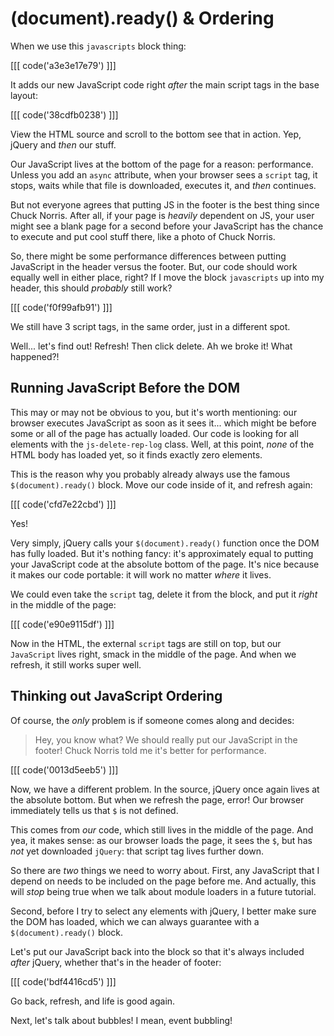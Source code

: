 # (document).ready() & Ordering

When we use this `javascripts` block thing:

[[[ code('a3e3e17e79') ]]]

It adds our new JavaScript code right *after* the main script tags in the base layout:

[[[ code('38cdfb0238') ]]]

View the HTML source and scroll to the bottom see that in action. Yep, jQuery and *then*
our stuff.

Our JavaScript lives at the bottom of the page for a reason: performance. Unless you
add an `async` attribute, when your browser sees a `script` tag, it stops, waits
while that file is downloaded, executes it, and *then* continues.

But not everyone agrees that putting JS in the footer is the best thing since Chuck
Norris. After all, if your page is *heavily* dependent on JS, your user might see
a blank page for a second before your JavaScript has the chance to execute and put
cool stuff there, like a photo of Chuck Norris.

So, there might be some performance differences between putting JavaScript in the
header versus the footer. But, our code should work equally well in either place, right?
If I move the block `javascripts` up into my header, this should *probably* still
work?

[[[ code('f0f99afb91') ]]]

We still have 3 script tags, in the same order, just in a different spot.

Well... let's find out! Refresh! Then click delete. Ah we broke it! What happened?!

## Running JavaScript Before the DOM

This may or may not be obvious to you, but it's worth mentioning: our browser executes
JavaScript as soon as it sees it... which might be before some or all of the page has
actually loaded. Our code is looking for all elements with the `js-delete-rep-log`
class. Well, at this point, *none* of the HTML body has loaded yet, so it finds
exactly zero elements.

This is the reason why you probably already always use the famous `$(document).ready()`
block. Move our code inside of it, and refresh again:

[[[ code('cfd7e22cbd') ]]]

Yes!

Very simply, jQuery calls your `$(document).ready()` function once the DOM has fully
loaded. But it's nothing fancy: it's approximately equal to putting your JavaScript
code at the absolute bottom of the page. It's nice because it makes our code portable:
it will work no matter *where* it lives.

We could even take the `script` tag, delete it from the block, and put it *right*
in the middle of the page:

[[[ code('e90e9115df') ]]]

Now in the HTML, the external `script` tags are still on top, but our `JavaScript`
lives right, smack in the middle of the page. And when we refresh, it still works
super well.

## Thinking out JavaScript Ordering

Of course, the *only* problem is if someone comes along and decides:

> Hey, you know what? We should really put our JavaScript in the footer! Chuck
> Norris told me it's better for performance.

[[[ code('0013d5eeb5') ]]]

Now, we have a different problem. In the source, jQuery once again lives at the
absolute bottom. But when we refresh the page, error! Our browser immediately tells
us that `$` is not defined.

This comes from *our* code, which still lives in the middle of the page. And yea,
it makes sense: as our browser loads the page, it sees the `$`, but has *not* yet
downloaded `jQuery`: that script tag lives further down.

So there are *two* things we need to worry about. First, any JavaScript that I depend
on needs to be included on the page before me. And actually, this will *stop* being
true when we talk about module loaders in a future tutorial.

Second, before I try to select any elements with jQuery, I better make sure the DOM
has loaded, which we can always guarantee with a `$(document).ready()` block.

Let's put our JavaScript back into the block so that it's always included *after*
jQuery, whether that's in the header of footer:

[[[ code('bdf4416cd5') ]]]

Go back, refresh, and life is good again.

Next, let's talk about bubbles! I mean, event bubbling!
